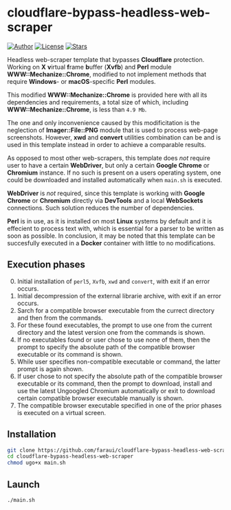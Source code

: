 # cloudflare-bypass-headless-web-scraper
[![Author](https://img.shields.io/badge/Author-@faraui-lightgreen.svg)](https://github.com/faraui)
[![License](https://img.shields.io/badge/License-ISC-lightblue.svg)](https://raw.githubusercontent.com/faraui/cloudflare-bypass-headless-web-scraper/main/LICENSE.txt)
[![Stars](https://img.shields.io/badge/Stars->100-lightyellow.svg)](https://github.com/faraui/cloudflare-bypass-headless-web-scraper/stargazers)

Headless web-scraper template that bypasses **Cloudflare** protection. Working on **X** **v**irtual **f**rame **b**uffer (**Xvfb**) and **Perl** module **WWW::Mechanize::Chrome**, modified to not implement methods that require **Windows**- or **macOS**-specific **Perl** modules.

This modified **WWW::Mechanize::Chrome** is provided here with all its dependencies and requirements, a total size of which, including **WWW::Mechanize::Chrome**, is less than `4.9 Mb`.

The one and only inconvenience caused by this modificitation is the neglection of **Imager::File::PNG** module that is used to process web-page screenshots. However, **xwd** and **convert** utilities combination can be and is used in this template instead in order to achieve a comparable results.

As opposed to most other web-scrapers, this template does *not* require user to have a certain **WebDriver**, but only a certain **Google Chrome** or **Chromium** instance. If no such is present on a users operating system, one could be downloaded and installed automatically when `main.sh` is executed.

**WebDriver** is *not* required, since this template is working with **Google Chrome** or **Chromium** directly via **DevTools** and a local **WebSockets** connections. Such solution reduces the number of dependencies.

**Perl** is in use, as it is installed on most **Linux** systems by default and it is effecient to process text with, which is essential for a parser to be written as soon as possible. In conclusion, it may be noted that this template can be succesfully executed in a **Docker** container with little to no modifications.

## Execution phases
0. Initial installation of `perl5`, `Xvfb`, `xwd` and `convert`, with exit if an error occurs.
1. Initial decompression of the external librarie archive, with exit if an error occurs.
2. Sarch for a compatible browser executable from the currect directory and then from the commands.
3. For these found executables, the prompt to use one from the current directory and the latest version one from the commands is shown.
4. If no executables found or user chose to use none of them, then the prompt to specify the absolute path of the compatible browser executable or its command is shown.
5. While user specifies non-compatible executable or command, the latter prompt is again shown.
6. If user chose to not specify the absolute path of the compatible browser executable or its command, then the prompt to download, install and use the latest Ungoogled Chromium automatically or exit to download certain compatible browser executable manually is shown.
7. The compatible browser executable specified in one of the prior phases is executed on a virtual screen.

## Installation
```bash
git clone https://github.com/faraui/cloudflare-bypass-headless-web-scraper.git
cd cloudflare-bypass-headless-web-scraper
chmod ugo+x main.sh
```

## Launch
```bash
./main.sh
```
